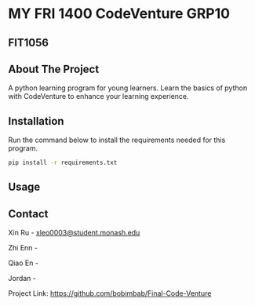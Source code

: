 # MY FRI 1400 CodeVenture GRP10
## FIT1056

## About The Project
A python learning program for young learners.
Learn the basics of python with CodeVenture to 
enhance your learning experience.

## Installation

Run the command below to install the requirements needed
for this program.

```bash
pip install -r requirements.txt
```

## Usage


## Contact
Xin Ru - xleo0003@student.monash.edu

Zhi Enn - 

Qiao En - 

Jordan - 

Project Link: https://github.com/bobimbab/Final-Code-Venture